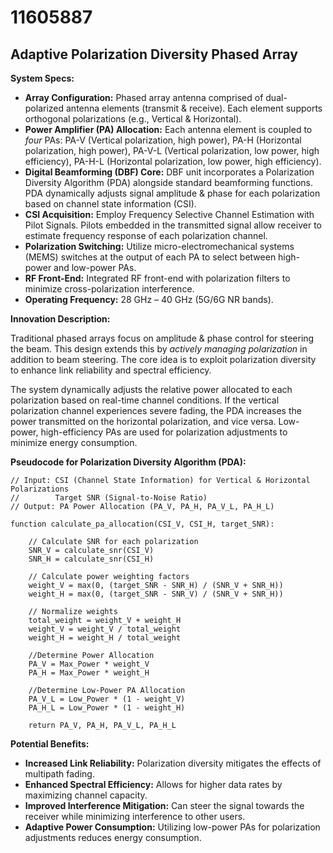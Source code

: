 # 11605887

## Adaptive Polarization Diversity Phased Array

**System Specs:**

*   **Array Configuration:** Phased array antenna comprised of dual-polarized antenna elements (transmit & receive). Each element supports orthogonal polarizations (e.g., Vertical & Horizontal).
*   **Power Amplifier (PA) Allocation:** Each antenna element is coupled to *four* PAs: PA-V (Vertical polarization, high power), PA-H (Horizontal polarization, high power), PA-V-L (Vertical polarization, low power, high efficiency), PA-H-L (Horizontal polarization, low power, high efficiency).
*   **Digital Beamforming (DBF) Core:** DBF unit incorporates a Polarization Diversity Algorithm (PDA) alongside standard beamforming functions.  PDA dynamically adjusts signal amplitude & phase for each polarization based on channel state information (CSI).
*   **CSI Acquisition:** Employ Frequency Selective Channel Estimation with Pilot Signals. Pilots embedded in the transmitted signal allow receiver to estimate frequency response of each polarization channel.
*   **Polarization Switching:** Utilize micro-electromechanical systems (MEMS) switches at the output of each PA to select between high-power and low-power PAs.
*   **RF Front-End:** Integrated RF front-end with polarization filters to minimize cross-polarization interference.
*   **Operating Frequency:** 28 GHz – 40 GHz (5G/6G NR bands).

**Innovation Description:**

Traditional phased arrays focus on amplitude & phase control for steering the beam. This design extends this by *actively managing polarization* in addition to beam steering. The core idea is to exploit polarization diversity to enhance link reliability and spectral efficiency. 

The system dynamically adjusts the relative power allocated to each polarization based on real-time channel conditions. If the vertical polarization channel experiences severe fading, the PDA increases the power transmitted on the horizontal polarization, and vice versa. Low-power, high-efficiency PAs are used for polarization adjustments to minimize energy consumption.

**Pseudocode for Polarization Diversity Algorithm (PDA):**

```
// Input: CSI (Channel State Information) for Vertical & Horizontal Polarizations
//        Target SNR (Signal-to-Noise Ratio)
// Output: PA Power Allocation (PA_V, PA_H, PA_V_L, PA_H_L)

function calculate_pa_allocation(CSI_V, CSI_H, target_SNR):

    // Calculate SNR for each polarization
    SNR_V = calculate_snr(CSI_V)
    SNR_H = calculate_snr(CSI_H)

    // Calculate power weighting factors
    weight_V = max(0, (target_SNR - SNR_H) / (SNR_V + SNR_H))
    weight_H = max(0, (target_SNR - SNR_V) / (SNR_V + SNR_H))

    // Normalize weights
    total_weight = weight_V + weight_H
    weight_V = weight_V / total_weight
    weight_H = weight_H / total_weight

    //Determine Power Allocation
    PA_V = Max_Power * weight_V
    PA_H = Max_Power * weight_H

    //Determine Low-Power PA Allocation
    PA_V_L = Low_Power * (1 - weight_V)
    PA_H_L = Low_Power * (1 - weight_H)

    return PA_V, PA_H, PA_V_L, PA_H_L
```

**Potential Benefits:**

*   **Increased Link Reliability:** Polarization diversity mitigates the effects of multipath fading.
*   **Enhanced Spectral Efficiency:** Allows for higher data rates by maximizing channel capacity.
*   **Improved Interference Mitigation:**  Can steer the signal towards the receiver while minimizing interference to other users.
*   **Adaptive Power Consumption:**  Utilizing low-power PAs for polarization adjustments reduces energy consumption.
